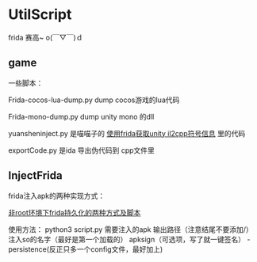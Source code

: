 # UtilScript

frida  赛高~ o(￣▽￣)ｄ

## game 

一些脚本：

Frida-cocos-lua-dump.py dump cocos游戏的lua代码

Frida-mono-dump.py dump unity mono 的dll

yuansheninject.py 是喵喵子的 [使用frida获取unity il2cpp符号信息](https://nszdhd1.github.io/2020/12/04/%E4%BD%BF%E7%94%A8frida%E8%8E%B7%E5%8F%96il2cpp%E7%AC%A6%E5%8F%B7%E4%BF%A1%E6%81%AF/#more) 里的代码 

exportCode.py 是ida 导出伪代码到 cpp文件里

## InjectFrida

frida注入apk的两种实现方式：

[非root环境下frida持久化的两种方式及脚本](https://bbs.pediy.com/thread-268175.htm)

使用方法：
python3 script.py 需要注入的apk  输出路径（注意结尾不要添加/） 注入so的名字（最好是第一个加载的） apksign（可选项，写了就一键签名） -persistence(反正只多一个config文件，最好加上)

